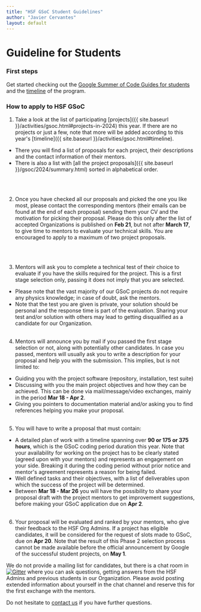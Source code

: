 ```yaml
---
title: "HSF GSoC Student Guidelines"
author: "Javier Cervantes"
layout: default
---
```


# Guideline for Students

### First steps

Get started checking out the [Google Summer of Code Guides for students](https://google.github.io/gsocguides/student/) and the [timeline](https://developers.google.com/open-source/gsoc/timeline) of the program.

### How to apply to HSF GSoC

1. Take a look at the list of participating [projects]({{ site.baseurl }}/activities/gsoc.html#projects-in-2024) this year. If there are no projects or just a few, note that more will be added according to this year's [timeline]({{ site.baseurl }}/activities/gsoc.html#timeline).
  * There you will find a list of proposals for each project, their descriptions and the contact information of their mentors.
  * There is also a list with [all the project proposals]({{ site.baseurl }}/gsoc/2024/summary.html) sorted in alphabetical order.
  <!-- Next <br><br>, add an extra new line, otherwise there is no space between point 2 and previous nested bullet  -->
  <br><br>

2. Once you have checked all our proposals and picked the one you like most, please contact the corresponding mentors (their emails can be found at the end of each proposal) sending them your CV and the motivation for picking their proposal. Please do this only after the list of accepted Organizations is published on **Feb 21**, but not after **March 17**, to give time to mentors to evaluate your technical skills. You are encouraged to apply to a maximum of two project proposals.
<!-- Next <br><br>, add an extra new line  -->
<br><br>

3. Mentors will ask you to complete a technical test of their choice to evaluate if you have the skills required for the project. This is a first stage selection only, passing it does not imply that you are selected.
  * Please note that the vast majority of our GSoC projects do not require any physics knowledge; in case of doubt, ask the mentors.
  * Note that the test you are given is private, your solution should be personal and the response time is part of the evaluation. Sharing your test and/or solution with others may lead to getting disqualified as a candidate for our Organization.
<br><br>

4. Mentors will announce you by mail if you passed the first stage selection or not, along with potentially other candidates. In case you passed, mentors will usually ask you to write a description for your proposal and help you with the submission. This implies, but is not limited to:
  * Guiding you with the project software (repository, installation, test suite)
  * Discussing with you the main project objectives and how they can be achieved. This can be done via mail/message/video exchanges, mainly in the period **Mar 18 - Apr 2**.
  * Giving you pointers to documentation material and/or asking you to find references helping you make your proposal.
<br><br>

5. You will have to write a proposal that must contain:
  * A detailed plan of work with a timeline spanning over **90 or 175 or 375 hours**, which is the GSoC coding period duration this year. Note that your availability for working on the project has to be clearly stated (agreed upon with your mentors) and represents an engagement on your side. Breaking it during the coding period without prior notice and mentor's agreement represents a reason for being failed.
  * Well defined tasks and their objectives, with a list of deliverables upon which the success of the project will be determined.
  * Between **Mar 18 - Mar 26** you will have the possibility to share your proposal draft with the project mentors to get improvement suggestions, before making your GSoC application due on **Apr 2**.
<br><br>

6. Your proposal will be evaluated and ranked by your mentors, who give their feedback to the HSF Org Admins. If a project has eligible candidates, it will be considered for the request of slots made to GSoC, due on **Apr 20**. Note that the result of this Phase 2 selection process cannot be made available before the official announcement by Google of the successful student projects, on **May 1**.

We do not provide a mailing list for candidates, but there is a chat room in [![Gitter](https://badges.gitter.im/HSF/HSF-GSoC.svg)](https://gitter.im/HSF/HSF-GSoC?utm_source=badge&utm_medium=badge&utm_campaign=pr-badge) where you can ask questions, getting answers from the HSF Admins and previous students in our Organization. Please avoid posting extended information about yourself in the chat channel and reserve this for the first exchange with the mentors. 

Do not hesitate to [contact us](mailto:hsf-gsoc-admin@googlegroups.com) if you have further questions.
